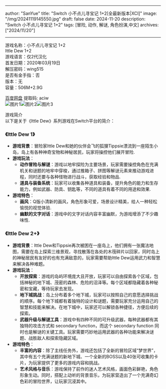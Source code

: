 
---
author: "SanYue"
title: "Switch 小不点儿寻宝记 1+2[全最新版本|XCI]"
image: "/img/20241119145550.jpg"
draft: false
date: 2024-11-20
description: "Switch 小不点儿寻宝记 1+2"
tags: [冒险, 动作, 解谜, 角色扮演,中文]
archives: ["2024/11/20"]

---

游戏名称：小不点儿寻宝记 1+2   
Ittle Dew 1+2    
游戏语言：仅2代汉化  
首发日期：2020年03月19日  
解压密码：wing515  
是否有金手指：否  
版本：无   
容量：506M+2.9G

[百度网盘](https://pan.baidu.com/s/1lmj4lRyZS1kfZ9Dv1-36Wg) 提取码: aciw  
![图片1](/img/c0cd32.jpg)![图片2](/img/91ec13.jpg)![图片3](/img/692807.jpg)  

游戏简介  
以下是关于《Ittle Dew》系列游戏在Switch平台的简介：

### 《Ittle Dew 1》
- **游戏背景**：冒险家Ittle Dew和她的伙伴会飞的狐狸Tippsie漂流到一座陌生小岛，岛上有各种神奇宝物和神秘居民，玩家将操控他们展开冒险.
- **游戏玩法**：
    - **动作冒险与解谜**：游戏以地牢探险为主要场景，玩家需要操控角色在充满机关和谜题的地牢中穿梭，通过推箱子、拼图等解谜元素来推动游戏进程，同时还要与各种怪物进行战斗，获取经验和物品.
    - **道具与装备系统**：玩家可以收集各种道具和装备，提升角色的能力和生存能力，例如武器、防具、钥匙等，不同的道具有着不同的用途和效果.
- **游戏特色**：
    - **画风**：Q版小清新的画风，角色形象可爱，场景设计精美，给人一种轻松愉悦的视觉体验.
    - **幽默的文字对话**：游戏中的文字对话内容丰富幽默，为游戏增添了不少趣味性.

### 《Ittle Dew 2+》
- **游戏背景**：Ittle Dew和Tippsie再次被困在一座岛上，他们拥有一张魔法地图，需要在岛上探索三维景观，寻找散落在各处的木筏碎片以回家，同时岛上的神秘居民有友好的也有充满敌意的，玩家需要帮助Ittle Dew运用武力和智慧来解决各种难题。
- **游戏玩法**：
    - **开放探索**：游戏的岛屿环境庞大且开放，玩家可以自由探索各个区域，包括神秘的地下城、茂密的森林、危险的沼泽等。每个区域都隐藏着各种秘密和宝藏，等待玩家去发现。
    - **地下城挑战**：岛上分布着多个地下城，玩家可以按照自己的意愿选择挑战的顺序。每个地下城都有着独特的设计和谜题，需要玩家充分运用自己的智慧和技能来解决。在地下城中，玩家还可以解锁各种捷径，方便后续的探索。
    - **武器升级与解谜工具**：游戏中有四种不同的可升级武器，每种武器都有其独特的攻击方式和 secondary function，而这个 secondary function 同时也是解谜的关键工具。玩家需要巧妙地运用武器的各种功能来解决谜题、战胜敌人和探索隐藏区域。
- **游戏特色**：
    - **丰富的内容**：除了主线任务外，游戏还包括了全新的冒险区域“梦世界”，其中有五个充满谜题的新地下城、一个全新的BOSS以及40张可收集的卡片，为玩家提供了更多的游戏内容和挑战。
    - **艺术风格与音乐**：游戏保持了前作的迷人艺术风格，画面色彩鲜艳，角色形象生动。同时，搭配上动听的背景音乐，为玩家营造出了一个充满奇幻色彩的冒险世界，让玩家沉浸其中。
 
